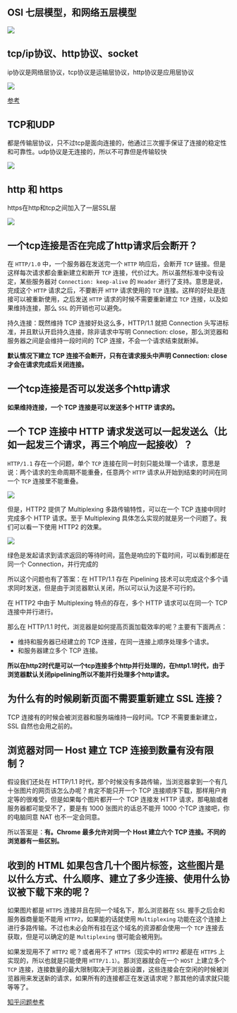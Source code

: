 ## OSI 七层模型，和网络五层模型

![](http://dev.biubiupiu.cn/20191124112325.png)

## tcp/ip协议、http协议、socket

ip协议是网络层协议，tcp协议是运输层协议，http协议是应用层协议

![](http://dev.biubiupiu.cn/20191128235324.png)

[参考](https://blog.csdn.net/Pk_zsq/article/details/6087367)


## TCP和UDP

都是传输层协议，只不过tcp是面向连接的，他通过三次握手保证了连接的稳定性和可靠性。udp协议是无连接的，所以不可靠但是传输较快

![](http://dev.biubiupiu.cn/20191128235904.png)


## http 和 https

https在http和tcp之间加入了一层SSL层

![](http://dev.biubiupiu.cn/20191129000256.png)

## 一个tcp连接是否在完成了http请求后会断开？

在 `HTTP/1.0` 中，一个服务器在发送完一个 `HTTP` 响应后，会断开 `TCP` 链接。但是这样每次请求都会重新建立和断开 `TCP` 连接，代价过大。所以虽然标准中没有设定，某些服务器对 `Connection: keep-alive` 的 `Header` 进行了支持。意思是说，完成这个 `HTTP` 请求之后，不要断开 `HTTP` 请求使用的 `TCP` 连接。这样的好处是连接可以被重新使用，之后发送 `HTTP` 请求的时候不需要重新建立 `TCP` 连接，以及如果维持连接，那么 `SSL` 的开销也可以避免。


持久连接：既然维持 TCP 连接好处这么多，HTTP/1.1 就把 Connection 头写进标准，并且默认开启持久连接，除非请求中写明 Connection: close，那么浏览器和服务器之间是会维持一段时间的 TCP 连接，不会一个请求结束就断掉。

**默认情况下建立 TCP 连接不会断开，只有在请求报头中声明 Connection: close 才会在请求完成后关闭连接。**

## 一个tcp连接是否可以发送多个http请求

**如果维持连接，一个 TCP 连接是可以发送多个 HTTP 请求的。**

## 一个 TCP 连接中 HTTP 请求发送可以一起发送么（比如一起发三个请求，再三个响应一起接收）？

`HTTP/1.1` 存在一个问题，单个 `TCP` 连接在同一时刻只能处理一个请求，意思是说：两个请求的生命周期不能重叠，任意两个 `HTTP` 请求从开始到结束的时间在同一个 `TCP` 连接里不能重叠。

![](http://dev.biubiupiu.cn/20191202092829.png)

但是，HTTP2 提供了 Multiplexing 多路传输特性，可以在一个 TCP 连接中同时完成多个 HTTP 请求。至于 Multiplexing 具体怎么实现的就是另一个问题了。我们可以看一下使用 HTTP2 的效果。

![](http://dev.biubiupiu.cn/20191202092926.png)

绿色是发起请求到请求返回的等待时间，蓝色是响应的下载时间，可以看到都是在同一个 Connection，并行完成的

所以这个问题也有了答案：在 HTTP/1.1 存在 Pipelining 技术可以完成这个多个请求同时发送，但是由于浏览器默认关闭，所以可以认为这是不可行的。

在 HTTP2 中由于 Multiplexing 特点的存在，多个 HTTP 请求可以在同一个 TCP 连接中并行进行。

那么在 HTTP/1.1 时代，浏览器是如何提高页面加载效率的呢？主要有下面两点：
+ 维持和服务器已经建立的 TCP 连接，在同一连接上顺序处理多个请求。
+ 和服务器建立多个 TCP 连接。

**所以在http2时代是可以一个tcp连接多个http并行处理的，在http1.1时代，由于浏览器默认关闭pipelining所以不能并行处理多个http请求。**

## 为什么有的时候刷新页面不需要重新建立 SSL 连接？

TCP 连接有的时候会被浏览器和服务端维持一段时间。TCP 不需要重新建立，SSL 自然也会用之前的。

## 浏览器对同一 Host 建立 TCP 连接到数量有没有限制？

假设我们还处在 HTTP/1.1 时代，那个时候没有多路传输，当浏览器拿到一个有几十张图片的网页该怎么办呢？肯定不能只开一个 TCP 连接顺序下载，那样用户肯定等的很难受，但是如果每个图片都开一个 TCP 连接发 HTTP 请求，那电脑或者服务器都可能受不了，要是有 1000 张图片的话总不能开 1000 个TCP 连接吧，你的电脑同意 NAT 也不一定会同意。

所以答案是：**有。Chrome 最多允许对同一个 Host 建立六个 TCP 连接。不同的浏览器有一些区别。**

## 收到的 HTML 如果包含几十个图片标签，这些图片是以什么方式、什么顺序、建立了多少连接、使用什么协议被下载下来的呢？

如果图片都是 `HTTPS` 连接并且在同一个域名下，那么浏览器在 `SSL` 握手之后会和服务器商量能不能用 `HTTP2`，如果能的话就使用 `Multiplexing` 功能在这个连接上进行多路传输。不过也未必会所有挂在这个域名的资源都会使用一个 `TCP` 连接去获取，但是可以确定的是 `Multiplexing` 很可能会被用到。

如果发现用不了 `HTTP2` 呢？或者用不了 `HTTPS`（现实中的 `HTTP2` 都是在 `HTTPS` 上实现的，所以也就是只能使用 `HTTP/1.1）`。那浏览器就会在一个 `HOST` 上建立多个 `TCP` 连接，连接数量的最大限制取决于浏览器设置，这些连接会在空闲的时候被浏览器用来发送新的请求，如果所有的连接都正在发送请求呢？那其他的请求就只能等等了。

[知乎问题参考](https://www.zhihu.com/people/zhong-zhi-qiang-80-46/activities)

